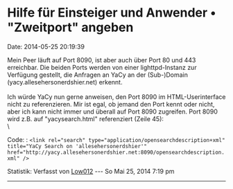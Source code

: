 Hilfe für Einsteiger und Anwender • \"Zweitport\" angeben
=========================================================

Date: 2014-05-25 20:19:39

Mein Peer läuft auf Port 8090, ist aber auch über Port 80 und 443
erreichbar. Die beiden Ports werden von einer lighttpd-Instanz zur
Verfügung gestellt, die Anfragen an YaCy an der (Sub-)Domain
(yacy.allesehersonerdshier.net) erkennt.\
\
Ich würde YaCy nun gerne anweisen, den Port 8090 im HTML-Userinterface
nicht zu referenzieren. Mir ist egal, ob jemand den Port kennt oder
nicht, aber ich kann nicht immer und überall auf Port 8090 zugreifen.
Port 8090 wird z.B. auf \"yacysearch.html\" referenziert (Zeile 45):\
\

Code: 
:   `<link rel="search" type="application/opensearchdescription+xml" title="YaCy Search on 'allesehersonerdshier'" href="http://yacy.allesehersonerdshier.net:8090/opensearchdescription.xml" />`

Statistik: Verfasst von
[Low012](http://forum.yacy-websuche.de/memberlist.php?mode=viewprofile&u=62)
--- So Mai 25, 2014 7:19 pm

------------------------------------------------------------------------
